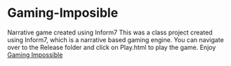 # Gaming-Imposible
Narrative game created using Inform7
This was a class project created using Inform7, which is a narrative based gaming engine.
You can navigate over to the Release folder and click on Play.html to play the game. 
Enjoy
[Gaming Impossible](https://cdn.rawgit.com/kdaryabe/Gaming-Imposible/master/Release/play.html)
